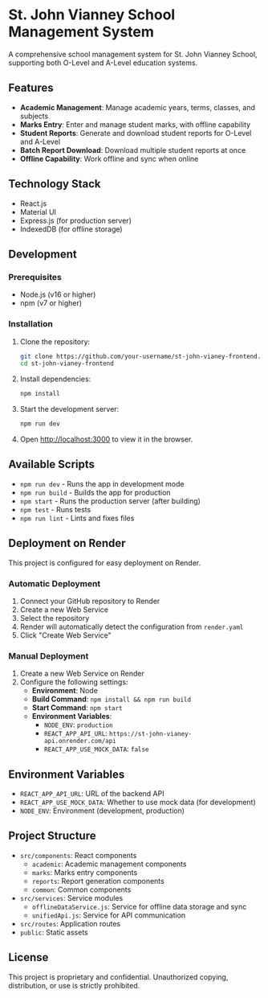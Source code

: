 # St. John Vianney School Management System

A comprehensive school management system for St. John Vianney School, supporting both O-Level and A-Level education systems.

## Features

- **Academic Management**: Manage academic years, terms, classes, and subjects
- **Marks Entry**: Enter and manage student marks, with offline capability
- **Student Reports**: Generate and download student reports for O-Level and A-Level
- **Batch Report Download**: Download multiple student reports at once
- **Offline Capability**: Work offline and sync when online

## Technology Stack

- React.js
- Material UI
- Express.js (for production server)
- IndexedDB (for offline storage)

## Development

### Prerequisites

- Node.js (v16 or higher)
- npm (v7 or higher)

### Installation

1. Clone the repository:

   ```bash
   git clone https://github.com/your-username/st-john-vianey-frontend.git
   cd st-john-vianey-frontend
   ```

2. Install dependencies:

   ```bash
   npm install
   ```

3. Start the development server:

   ```bash
   npm run dev
   ```

4. Open [http://localhost:3000](http://localhost:3000) to view it in the browser.

## Available Scripts

- `npm run dev` - Runs the app in development mode
- `npm run build` - Builds the app for production
- `npm start` - Runs the production server (after building)
- `npm test` - Runs tests
- `npm run lint` - Lints and fixes files

## Deployment on Render

This project is configured for easy deployment on Render.

### Automatic Deployment

1. Connect your GitHub repository to Render
2. Create a new Web Service
3. Select the repository
4. Render will automatically detect the configuration from `render.yaml`
5. Click "Create Web Service"

### Manual Deployment

1. Create a new Web Service on Render
2. Configure the following settings:
   - **Environment**: Node
   - **Build Command**: `npm install && npm run build`
   - **Start Command**: `npm start`
   - **Environment Variables**:
     - `NODE_ENV`: `production`
     - `REACT_APP_API_URL`: `https://st-john-vianey-api.onrender.com/api`
     - `REACT_APP_USE_MOCK_DATA`: `false`

## Environment Variables

- `REACT_APP_API_URL`: URL of the backend API
- `REACT_APP_USE_MOCK_DATA`: Whether to use mock data (for development)
- `NODE_ENV`: Environment (development, production)

## Project Structure

- `src/components`: React components
  - `academic`: Academic management components
  - `marks`: Marks entry components
  - `reports`: Report generation components
  - `common`: Common components
- `src/services`: Service modules
  - `offlineDataService.js`: Service for offline data storage and sync
  - `unifiedApi.js`: Service for API communication
- `src/routes`: Application routes
- `public`: Static assets

## License

This project is proprietary and confidential. Unauthorized copying, distribution, or use is strictly prohibited.
